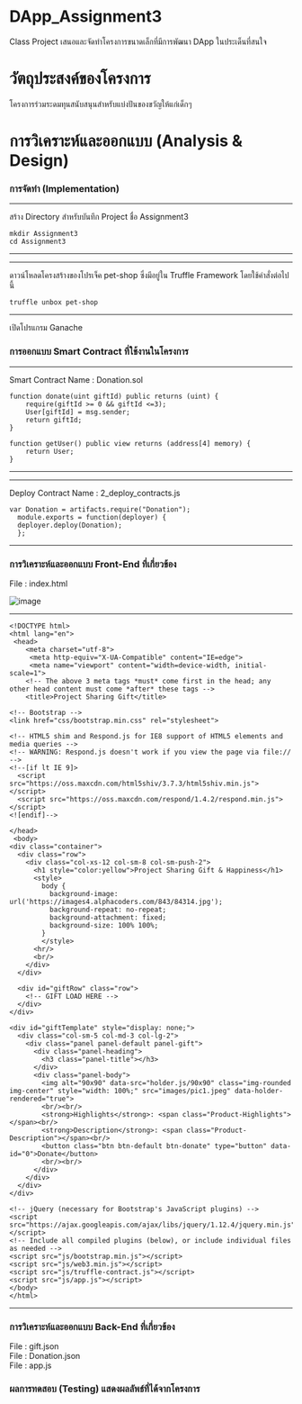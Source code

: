 # DApp_Assignment3
Class Project
เสนอและจัดทำโครงการขนาดเล็กที่มีการพัฒนา DApp ในประเด็นที่สนใจ  

# วัตถุประสงค์ของโครงการ
โครงการร่วมระดมทุนสนับสนุนสำหรับแบ่งปันของขวัญให้แก่เด็กๆ

# การวิเคราะห์และออกแบบ (Analysis & Design)

### การจัดทำ (Implementation)  
---
สร้าง Directory สำหรับบันทึก Project ชื่อ Assignment3

    mkdir Assignment3
    cd Assignment3
---
---
ดาวน์โหลดโครงสร้างของโปรเจ็ค pet-shop ซึ่งมีอยู่ใน Truffle Framework โดยใช้คำสั่งต่อไปนี้

    truffle unbox pet-shop
---

เปิดโปรแกรม Ganache


### การออกแบบ Smart Contract ที่ใช้งานในโครงการ
---
Smart Contract Name : Donation.sol  
    
    function donate(uint giftId) public returns (uint) {
        require(giftId >= 0 && giftId <=3);
        User[giftId] = msg.sender;
        return giftId;
    }
    
    function getUser() public view returns (address[4] memory) {
        return User;
    }
---
---
Deploy Contract Name : 2_deploy_contracts.js  

    var Donation = artifacts.require("Donation");
      module.exports = function(deployer) {
      deployer.deploy(Donation);
      };
---

### การวิเคราะห์และออกแบบ Front-End ที่เกี่ยวข้อง
File : index.html

![image](https://user-images.githubusercontent.com/74086000/104813033-12663380-5839-11eb-8fcb-bf6d73c7c128.png)

---

    <!DOCTYPE html>
    <html lang="en">
     <head>
        <meta charset="utf-8">
         <meta http-equiv="X-UA-Compatible" content="IE=edge">
         <meta name="viewport" content="width=device-width, initial-scale=1">
        <!-- The above 3 meta tags *must* come first in the head; any other head content must come *after* these tags -->
        <title>Project Sharing Gift</title>

    <!-- Bootstrap -->
    <link href="css/bootstrap.min.css" rel="stylesheet">

    <!-- HTML5 shim and Respond.js for IE8 support of HTML5 elements and media queries -->
    <!-- WARNING: Respond.js doesn't work if you view the page via file:// -->
    <!--[if lt IE 9]>
      <script src="https://oss.maxcdn.com/html5shiv/3.7.3/html5shiv.min.js"></script>
      <script src="https://oss.maxcdn.com/respond/1.4.2/respond.min.js"></script>
    <![endif]-->
  
    </head>
     <body>
    <div class="container">
      <div class="row">
        <div class="col-xs-12 col-sm-8 col-sm-push-2">
          <h1 style="color:yellow">Project Sharing Gift & Happiness</h1>
          <style>
            body {
              background-image: url('https://images4.alphacoders.com/843/84314.jpg');
              background-repeat: no-repeat;
              background-attachment: fixed; 
              background-size: 100% 100%;
            }
            </style>
          <hr/>
          <br/>
        </div>
      </div>

      <div id="giftRow" class="row">
        <!-- GIFT LOAD HERE -->
      </div>
    </div>

    <div id="giftTemplate" style="display: none;">
      <div class="col-sm-5 col-md-3 col-lg-2">
        <div class="panel panel-default panel-gift">
          <div class="panel-heading">
            <h3 class="panel-title"></h3>
          </div>
          <div class="panel-body">
            <img alt="90x90" data-src="holder.js/90x90" class="img-rounded img-center" style="width: 100%;" src="images/pic1.jpeg" data-holder-rendered="true">
            <br/><br/>
            <strong>Highlights</strong>: <span class="Product-Highlights"></span><br/>
            <strong>Description</strong>: <span class="Product-Description"></span><br/>
            <button class="btn btn-default btn-donate" type="button" data-id="0">Donate</button>
            <br/><br/>
          </div>
        </div>
      </div>
    </div>

    <!-- jQuery (necessary for Bootstrap's JavaScript plugins) -->
    <script src="https://ajax.googleapis.com/ajax/libs/jquery/1.12.4/jquery.min.js"></script>
    <!-- Include all compiled plugins (below), or include individual files as needed -->
    <script src="js/bootstrap.min.js"></script>
    <script src="js/web3.min.js"></script>
    <script src="js/truffle-contract.js"></script>
    <script src="js/app.js"></script>
    </body>
    </html>
---


### การวิเคราะห์และออกแบบ Back-End ที่เกี่ยวข้อง  
File : gift.json  
File : Donation.json  
File : app.js




### ผลการทดสอบ (Testing) แสดงผลลัพธ์ที่ได้จากโครงการ
